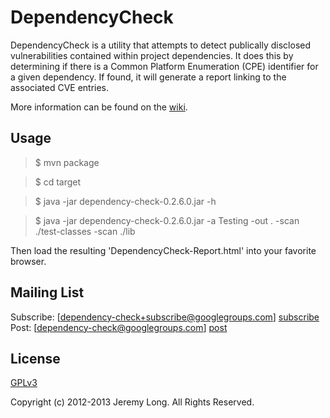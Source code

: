 DependencyCheck
=========

DependencyCheck is a utility that attempts to detect publically disclosed vulnerabilities contained within project dependencies. It does this by determining if there is a Common Platform Enumeration (CPE) identifier for a given dependency. If found, it will generate a report linking to the associated CVE entries.

More information can be found on the [wiki].

Usage
-

> $ mvn package

> $ cd target

> $ java -jar dependency-check-0.2.6.0.jar -h

> $ java -jar dependency-check-0.2.6.0.jar -a Testing -out . -scan ./test-classes -scan ./lib

Then load the resulting 'DependencyCheck-Report.html' into your favorite browser.

Mailing List
-

Subscribe: [dependency-check+subscribe@googlegroups.com] [subscribe]
Post: [dependency-check@googlegroups.com] [post]

License
-

[GPLv3]

Copyright (c) 2012-2013 Jeremy Long. All Rights Reserved.

  [wiki]: https://github.com/jeremylong/DependencyCheck/wiki
  [subscribe]: mailto:dependency-check+subscribe@googlegroups.com
  [post]: mailto:dependency-check@googlegroups.com
  [GPLv3]: https://github.com/jeremylong/DependencyCheck/blob/master/LICENSE.txt